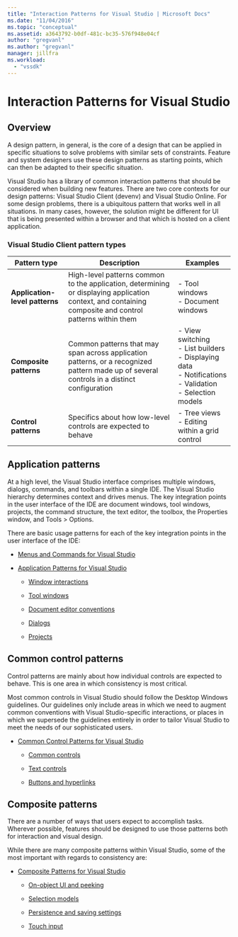 ```yaml
---
title: "Interaction Patterns for Visual Studio | Microsoft Docs"
ms.date: "11/04/2016"
ms.topic: "conceptual"
ms.assetid: a3643792-b0df-481c-bc35-576f948e04cf
author: "gregvanl"
ms.author: "gregvanl"
manager: jillfra
ms.workload: 
  - "vssdk"
---
```

# Interaction Patterns for Visual Studio
## Overview  
 A design pattern, in general, is the core of a design that can be applied in specific situations to solve problems with similar sets of constraints. Feature and system designers use these design patterns as starting points, which can then be adapted to their specific situation.  
  
 Visual Studio has a library of common interaction patterns that should be considered when building new features. There are two core contexts for our design patterns: Visual Studio Client (devenv) and Visual Studio Online. For some design problems, there is a ubiquitous pattern that works well in all situations. In many cases, however, the solution might be different for UI that is being presented within a browser and that which is hosted on a client application.  
  
### Visual Studio Client pattern types  
  
|Pattern type|Description|Examples|  
|------------------|-----------------|--------------|  
|**Application-level patterns**|High-level patterns common to the application, determining or displaying application context, and containing composite and control patterns within them|-   Tool windows<br />-   Document windows|  
|**Composite patterns**|Common patterns that may span across application patterns, or a recognized pattern made up of several controls in a distinct configuration|-   View switching<br />-   List builders<br />-   Displaying data<br />-   Notifications<br />-   Validation<br />-   Selection models|  
|**Control patterns**|Specifics about how low-level controls are expected to behave|-   Tree views<br />-   Editing within a grid control|  
  
## Application patterns  
 At a high level, the Visual Studio interface comprises multiple windows, dialogs, commands, and toolbars within a single IDE. The Visual Studio hierarchy determines context and drives menus. The key integration points in the user interface of the IDE are document windows, tool windows, projects, the command structure, the text editor, the toolbox, the Properties window, and Tools > Options.  
  
 There are basic usage patterns for each of the key integration points in the user interface of the IDE:  
  
-   [Menus and Commands for Visual Studio](../../extensibility/ux-guidelines/menus-and-commands-for-visual-studio.md)  
  
-   [Application Patterns for Visual Studio](../../extensibility/ux-guidelines/application-patterns-for-visual-studio.md)  
  
    -   [Window interactions](../../extensibility/ux-guidelines/application-patterns-for-visual-studio.md#BKMK_WindowInteractions)  
  
    -   [Tool windows](../../extensibility/ux-guidelines/application-patterns-for-visual-studio.md#BKMK_ToolWindows)  
  
    -   [Document editor conventions](../../extensibility/ux-guidelines/application-patterns-for-visual-studio.md#BKMK_DocumentEditorConventions)  
  
    -   [Dialogs](../../extensibility/ux-guidelines/application-patterns-for-visual-studio.md#BKMK_Dialogs)  
  
    -   [Projects](../../extensibility/ux-guidelines/application-patterns-for-visual-studio.md#BKMK_Projects)  
  
## Common control patterns  
 Control patterns are mainly about how individual controls are expected to behave. This is one area in which consistency is most critical.  
  
 Most common controls in Visual Studio should follow the Desktop Windows guidelines. Our guidelines only include areas in which we need to augment common conventions with Visual Studio-specific interactions, or places in which we supersede the guidelines entirely in order to tailor Visual Studio to meet the needs of our sophisticated users.  
  
-   [Common Control Patterns for Visual Studio](../../extensibility/ux-guidelines/common-control-patterns-for-visual-studio.md)  
  
    -   [Common controls](../../extensibility/ux-guidelines/common-control-patterns-for-visual-studio.md#BKMK_CommonControls)  
  
    -   [Text controls](../../extensibility/ux-guidelines/common-control-patterns-for-visual-studio.md#BKMK_TextControls)  
  
    -   [Buttons and hyperlinks](../../extensibility/ux-guidelines/common-control-patterns-for-visual-studio.md#BKMK_ButtonsAndHyperlinks)  
  
## Composite patterns  
 There are a number of ways that users expect to accomplish tasks. Wherever possible, features should be designed to use those patterns both for interaction and visual design.  
  
 While there are many composite patterns within Visual Studio, some of the most important with regards to consistency are:  
  
-   [Composite Patterns for Visual Studio](../../extensibility/ux-guidelines/composite-patterns-for-visual-studio.md)  
  
    -   [On-object UI and peeking](../../extensibility/ux-guidelines/composite-patterns-for-visual-studio.md#BKMK_OnObjectUI)  
  
    -   [Selection models](../../extensibility/ux-guidelines/composite-patterns-for-visual-studio.md#BKMK_SelectionModels)  
  
    -   [Persistence and saving settings](../../extensibility/ux-guidelines/composite-patterns-for-visual-studio.md#BKMK_PersistenceAndSavingSettings)  
  
    -   [Touch input](../../extensibility/ux-guidelines/composite-patterns-for-visual-studio.md#BKMK_TouchInput)